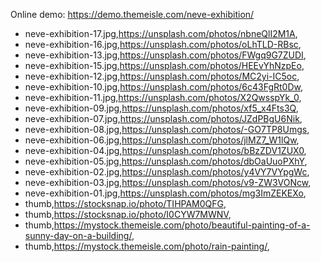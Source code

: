 Online demo: https://demo.themeisle.com/neve-exhibition/


- neve-exhibition-17.jpg,https://unsplash.com/photos/nbneQlI2M1A,
- neve-exhibition-16.jpg,https://unsplash.com/photos/oLhTLD-RBsc,
- neve-exhibition-13.jpg,https://unsplash.com/photos/FWgq9G7ZUDI,
- neve-exhibition-15.jpg,https://unsplash.com/photos/HEEvYhNzpEo,
- neve-exhibition-12.jpg,https://unsplash.com/photos/MC2yi-IC5oc,
- neve-exhibition-10.jpg,https://unsplash.com/photos/6c43FgRt0Dw,
- neve-exhibition-11.jpg,https://unsplash.com/photos/X2QwsspYk_0,
- neve-exhibition-09.jpg,https://unsplash.com/photos/xf5_x4Fts3Q,
- neve-exhibition-07.jpg,https://unsplash.com/photos/JZdPBgU6Nik,
- neve-exhibition-08.jpg,https://unsplash.com/photos/-GO7TP8Umgs,
- neve-exhibition-06.jpg,https://unsplash.com/photos/jlMZ7_W1lQw,
- neve-exhibition-04.jpg,https://unsplash.com/photos/bBzZDV1ZUX0,
- neve-exhibition-05.jpg,https://unsplash.com/photos/dbOaUuoPXhY,
- neve-exhibition-02.jpg,https://unsplash.com/photos/y4VY7VYpgWc,
- neve-exhibition-03.jpg,https://unsplash.com/photos/v9-ZW3VONcw,
- neve-exhibition-01.jpg,https://unsplash.com/photos/mg3ImZEKEXo,
- thumb,https://stocksnap.io/photo/TIHPAM0QFG,
- thumb,https://stocksnap.io/photo/I0CYW7MWNV,
- thumb,https://mystock.themeisle.com/photo/beautiful-painting-of-a-sunny-day-on-a-building/,
- thumb,https://mystock.themeisle.com/photo/rain-painting/,